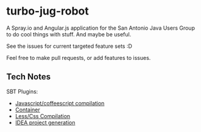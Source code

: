 turbo-jug-robot
===============

A Spray.io and Angular.js application for the San Antonio Java Users Group to do cool things with stuff. And maybe be useful.

See the issues for current targeted feature sets :D

Feel free to make pull requests, or add features to issues.

## Tech Notes
SBT Plugins:
 * [Javascript/coffeescript compilation](https://github.com/untyped/sbt-plugins/tree/master/sbt-js)
 * [Container](https://github.com/JamesEarlDouglas/xsbt-web-plugin)
 * [Less/Css Compilation](https://github.com/softprops/less-sbt)
 * [IDEA project generation](https://github.com/mpeltonen/sbt-idea)
